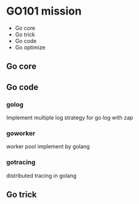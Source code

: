 # GO101 mission

- Go core
- Go trick
- Go code
- Go optimize

## Go core

## Go code

### golog

Implement multiple log strategy for go log with zap

### goworker

worker pool implement by golang

### gotracing

distributed tracing in golang

## Go trick